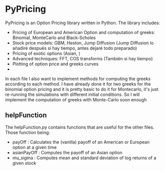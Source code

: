 # PyPricing
PyPricing is an Option Pricing library written in Python. The library includes:

-  Pricing of European and American Option and computation of greeks: Binomial, MonteCarlo and Black-Scholes
-  Stock price models: GBM, Heston, Jump Diffusion (Jump Diffusion lo añadiré después si hay tiempo, antes dejaré todo preparado) 
-  Pricing of exotic options (Asian, )
-  Advanced techniques: FFT, COS transforms (También si hay tiempo)
-  Plotting of option price and greeks curves
- 


In each file I also want to implement methods for computing the greeks according to each method. I have already done it for two greeks for the binomial option pricing and it is pretty basic to do it for Montecarlo, it's just re-running the simulations with different initial conditions. So I will implement the computation of greeks with Monte-Carlo soon enough

## helpFunction 
The helpFunction.py contains functions that are useful for the other files. Those function being: 

- payOff         : Calculates the (vanilla) payoff of an American or European option at a given time
- asianPayOff    : Computes the payoff of an Asian option
- mu_sigma       : Computes mean and standard deviation of log returns of a given stock 
